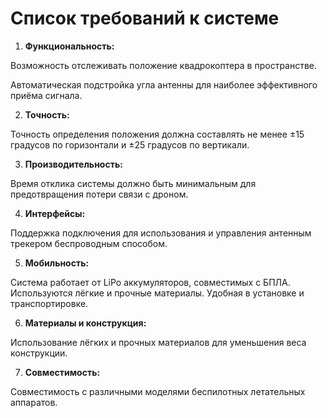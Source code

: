 # Список требований к системе

1. **Функциональность:**

Возможность отслеживать положение квадрокоптера в пространстве.

Автоматическая подстройка угла антенны для наиболее эффективного приёма сигнала.

2. **Точность:**

Точность определения положения должна составлять не менее ±15 градусов по горизонтали и ±25 градусов по вертикали.

3. **Производительность:**

Время отклика системы должно быть минимальным для предотвращения потери связи с дроном.

4. **Интерфейсы:**

Поддержка подключения для использования и управления антенным трекером беспроводным способом.

5. **Мобильность:**

Система работает от LiPo аккумуляторов, совместимых с БПЛА. Используются лёгкие и прочные материалы. Удобная в установке и транспортировке.

6. **Материалы и конструкция:**

Использование лёгких и прочных материалов для уменьшения веса конструкции.

7. **Совместимость:**

Совместимость с различными моделями беспилотных летательных аппаратов.
